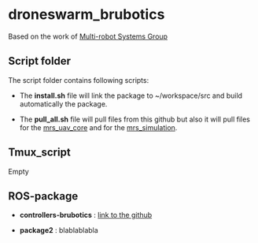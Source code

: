 # droneswarm_brubotics

Based on the work of [Multi-robot Systems Group](https://github.com/ctu-mrs)

## Script folder

The script folder contains following scripts:

* The __install.sh__ file will link the package to ~/workspace/src and build automatically the package.

* The __pull_all.sh__ file will pull files from this github but also it will pull files for the [mrs_uav_core](https://github.com/ctu-mrs/uav_core) and for the [mrs_simulation](https://github.com/ctu-mrs/simulation).

## Tmux_script 

Empty


## ROS-package

* __controllers-brubotics__ : [link to the github](https://github.com/Internship-Brubotics-2020/controllers_brubotics)

* __package2__ : blablablabla
